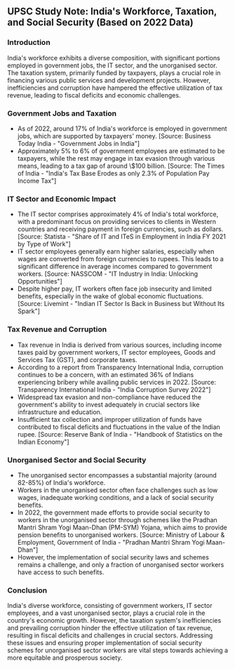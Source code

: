 ## UPSC Study Note: India's Workforce, Taxation, and Social Security (Based on 2022 Data)

### Introduction

India's workforce exhibits a diverse composition, with significant portions employed in government jobs, the IT sector, and the unorganised sector. The taxation system, primarily funded by taxpayers, plays a crucial role in financing various public services and development projects. However, inefficiencies and corruption have hampered the effective utilization of tax revenue, leading to fiscal deficits and economic challenges.

### Government Jobs and Taxation

* As of 2022, around 17% of India's workforce is employed in government jobs, which are supported by taxpayers' money. [Source: Business Today India - "Government Jobs in India"]
* Approximately 5% to 6% of government employees are estimated to be taxpayers, while the rest may engage in tax evasion through various means, leading to a tax gap of around \\$100 billion. [Source: The Times of India - "India's Tax Base Erodes as only 2.3% of Population Pay Income Tax"]

### IT Sector and Economic Impact

* The IT sector comprises approximately 4% of India's total workforce, with a predominant focus on providing services to clients in Western countries and receiving payment in foreign currencies, such as dollars. [Source: Statista - "Share of IT and ITeS in Employment in India FY 2021 by Type of Work"]
* IT sector employees generally earn higher salaries, especially when wages are converted from foreign currencies to rupees. This leads to a significant difference in average incomes compared to government workers. [Source: NASSCOM - "IT Industry in India: Unlocking Opportunities"]
* Despite higher pay, IT workers often face job insecurity and limited benefits, especially in the wake of global economic fluctuations. [Source: Livemint - "Indian IT Sector Is Back in Business but Without Its Spark"]

### Tax Revenue and Corruption

* Tax revenue in India is derived from various sources, including income taxes paid by government workers, IT sector employees, Goods and Services Tax (GST), and corporate taxes.
* According to a report from Transparency International India, corruption continues to be a concern, with an estimated 36% of Indians experiencing bribery while availing public services in 2022. [Source: Transparency International India - "India Corruption Survey 2022"]
* Widespread tax evasion and non-compliance have reduced the government's ability to invest adequately in crucial sectors like infrastructure and education.
* Insufficient tax collection and improper utilization of funds have contributed to fiscal deficits and fluctuations in the value of the Indian rupee. [Source: Reserve Bank of India - "Handbook of Statistics on the Indian Economy"]

### Unorganised Sector and Social Security

* The unorganised sector encompasses a substantial majority (around 82-85%) of India's workforce.
* Workers in the unorganised sector often face challenges such as low wages, inadequate working conditions, and a lack of social security benefits.
* In 2022, the government made efforts to provide social security to workers in the unorganised sector through schemes like the Pradhan Mantri Shram Yogi Maan-Dhan (PM-SYM) Yojana, which aims to provide pension benefits to unorganised workers. [Source: Ministry of Labour & Employment, Government of India - "Pradhan Mantri Shram Yogi Maan-Dhan"]
* However, the implementation of social security laws and schemes remains a challenge, and only a fraction of unorganised sector workers have access to such benefits.

### Conclusion

India's diverse workforce, consisting of government workers, IT sector employees, and a vast unorganised sector, plays a crucial role in the country's economic growth. However, the taxation system's inefficiencies and prevailing corruption hinder the effective utilization of tax revenue, resulting in fiscal deficits and challenges in crucial sectors. Addressing these issues and ensuring proper implementation of social security schemes for unorganised sector workers are vital steps towards achieving a more equitable and prosperous society.
